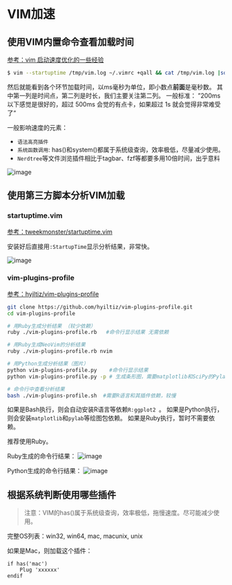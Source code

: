 # VIM加速


## 使用VIM内置命令查看加载时间

[参考：vim 启动速度优化的一些经验](https://zhuanlan.zhihu.com/p/24484514)

```sh
$ vim --startuptime /tmp/vim.log ~/.vimrc +qall && cat /tmp/vim.log |sort -nrk 2
```
然后就能看到各个环节加载时间，以ms毫秒为单位，即小数点**前面**是毫秒数。
其中第一列是时间点，第二列是时长，我们主要关注第二列。
一般标准： ”200ms 以下感觉是很好的，超过 500ms 会觉的有点卡，如果超过 1s 就会觉得非常难受了“

一般影响速度的元素：
- `语法高亮插件`
- `系统函数调用`: has()和system()都属于系统级查询，效率极低，尽量减少使用。
- `Nerdtree`等文件浏览插件相比于tagbar、fzf等都要多用10倍时间，出乎意料

![image](https://user-images.githubusercontent.com/14041622/50060248-9c5ff000-01cc-11e9-9324-77acece31105.png)



## 使用第三方脚本分析VIM加载


### startuptime.vim

[参考：tweekmonster/startuptime.vim](https://github.com/tweekmonster/startuptime.vim)

安装好后直接用`:StartupTime`显示分析结果，非常快。

![image](https://user-images.githubusercontent.com/14041622/50060304-43448c00-01cd-11e9-9dd6-4910fc4d821f.png)


### vim-plugins-profile

[参考：hyiltiz/vim-plugins-profile](https://github.com/hyiltiz/vim-plugins-profile)

```sh
git clone https://github.com/hyiltiz/vim-plugins-profile.git
cd vim-plugins-profile

# 用Ruby生成分析结果 （较少依赖）
ruby ./vim-plugins-profile.rb   #命令行显示结果 无需依赖

# 用Ruby生成NeoVim的分析结果
ruby ./vim-plugins-profile.rb nvim

# 用Python生成分析结果（图片）
python vim-plugins-profile.py    #命令行显示结果
python vim-plugins-profile.py -p # 生成条形图，需要matplotlib和SciPy的Pylab依赖

# 命令行中查看分析结果
bash ./vim-plugins-profile.sh  #需要R语言和其插件依赖，较慢
```

如果是Bash执行，则会自动安装R语言等依赖`R:ggplot2 `。
如果是Python执行，则会安装`matplotlib`和`pylab`等绘图包依赖。
如果是Ruby执行，暂时不需要依赖。

推荐使用Ruby。

Ruby生成的命令行结果：
![image](https://user-images.githubusercontent.com/14041622/50060147-de883200-01ca-11e9-99bf-005c37807e56.png)

Python生成的命令行结果：
![image](https://user-images.githubusercontent.com/14041622/50060159-1becbf80-01cb-11e9-8f5f-9a41a8e92ef7.png)




## 根据系统判断使用哪些插件

> 注意：VIM的has()属于系统级查询，效率极低，拖慢速度。尽可能减少使用。

完整OS列表：win32, win64, mac, macunix, unix

如果是Mac，则加载这个插件：
```vim
if has('mac')
    Plug 'xxxxxx'
endif
```